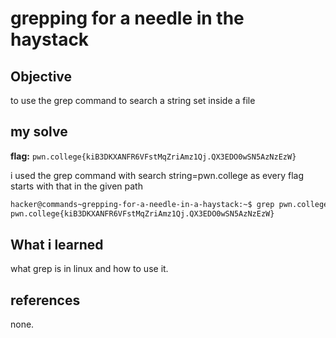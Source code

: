 # grepping for a needle in the haystack
## Objective
to use the grep command to search a string set inside a file
## my solve
**flag:** `pwn.college{kiB3DKXANFR6VFstMqZriAmz1Qj.QX3EDO0wSN5AzNzEzW}`  

  i used the grep command with search string=pwn.college as every flag starts with that in the given path
```bash
hacker@commands~grepping-for-a-needle-in-a-haystack:~$ grep pwn.college /challenge/data.txt
pwn.college{kiB3DKXANFR6VFstMqZriAmz1Qj.QX3EDO0wSN5AzNzEzW}
```
## What i learned
what grep is in linux and how to use it.
## references
none.
